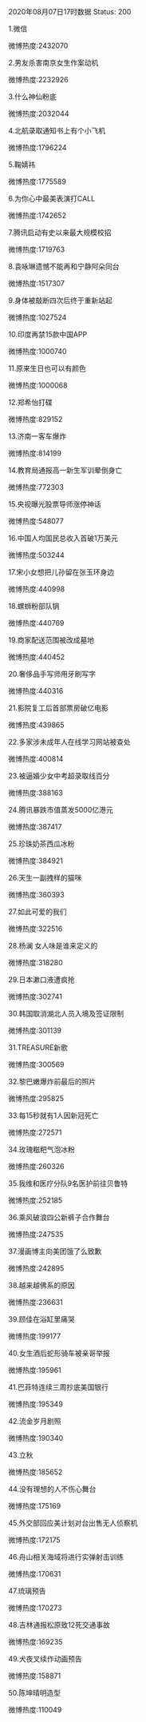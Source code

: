 2020年08月07日17时数据
Status: 200

1.微信

微博热度:2432070

2.男友杀害南京女生作案动机

微博热度:2232926

3.什么神仙粉底

微博热度:2032044

4.北航录取通知书上有个小飞机

微博热度:1796224

5.鞠婧祎

微博热度:1775589

6.为你心中最美表演打CALL

微博热度:1742652

7.腾讯启动有史以来最大规模校招

微博热度:1719763

8.袁咏琳遗憾不能再和宁静阿朵同台

微博热度:1517307

9.身体被敲断四次后终于重新站起

微博热度:1027524

10.印度再禁15款中国APP

微博热度:1000740

11.原来生日也可以有颜色

微博热度:1000068

12.郑希怡打碟

微博热度:829152

13.济南一客车爆炸

微博热度:814199

14.教育局通报高一新生军训晕倒身亡

微博热度:772303

15.央视曝光股票导师涨停神话

微博热度:548077

16.中国人均国民总收入首破1万美元

微博热度:503244

17.宋小女想把儿孙留在张玉环身边

微博热度:440998

18.螺蛳粉部队锅

微博热度:440769

19.商家配送范围被改成墓地

微博热度:440452

20.奢侈品手写师用牙刷写字

微博热度:440316

21.影院复工后首部票房破亿电影

微博热度:439865

22.多家涉未成年人在线学习网站被查处

微博热度:400814

23.被逼婚少女中考超录取线百分

微博热度:388163

24.腾讯暴跌市值蒸发5000亿港元

微博热度:387417

25.珍珠奶茶西瓜冰粉

微博热度:384921

26.天生一副拽样的猫咪

微博热度:360393

27.如此可爱的我们

微博热度:322516

28.杨澜 女人味是谁来定义的

微博热度:318280

29.日本漱口液遭疯抢

微博热度:302741

30.韩国取消湖北人员入境及签证限制

微博热度:301139

31.TREASURE新歌

微博热度:300569

32.黎巴嫩爆炸前最后的照片

微博热度:295825

33.每15秒就有1人因新冠死亡

微博热度:272571

34.玫瑰糍粑气泡冰粉

微博热度:260326

35.我维和医疗分队9名医护前往贝鲁特

微博热度:252185

36.乘风破浪四公新裤子合作舞台

微博热度:247535

37.漫画博主向美团饿了么致歉

微博热度:242895

38.越来越佛系的原因

微博热度:236631

39.顾佳在浴缸里痛哭

微博热度:199177

40.女生酒后蛇形骑车被亲哥举报

微博热度:195961

41.巴菲特连续三周抄底美国银行

微博热度:195349

42.流金岁月剧照

微博热度:190340

43.立秋

微博热度:185652

44.没有理想的人不伤心舞台

微博热度:175169

45.外交部回应美计划对台出售无人侦察机

微博热度:172175

46.舟山相关海域将进行实弹射击训练

微博热度:170631

47.琉璃预告

微博热度:170273

48.吉林通报松原致12死交通事故

微博热度:169235

49.犬夜叉续作动画预告

微博热度:158871

50.陈坤晴明造型

微博热度:110049

